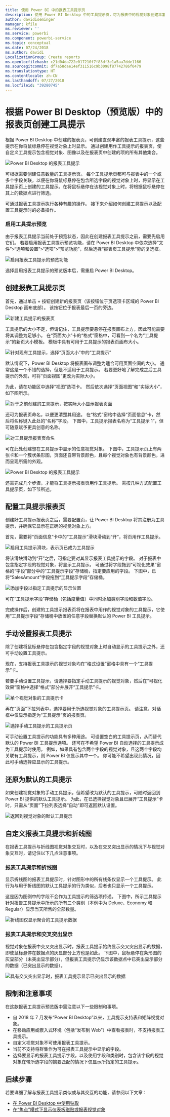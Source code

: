 ```yaml
---
title: 使用 Power BI 中的报表工具提示页
description: 使用 Power BI Desktop 中的工具提示页，可为报表中的视觉对象创建丰富的悬停式工具提示
author: davidiseminger
manager: kfile
ms.reviewer: ''
ms.service: powerbi
ms.component: powerbi-service
ms.topic: conceptual
ms.date: 07/24/2018
ms.author: davidi
LocalizationGroup: Create reports
ms.openlocfilehash: c21d04da722e017210f7f83df3e1a5aa7dde1166
ms.sourcegitcommit: df7a58dae14ef311516c9b3098f87742786f0479
ms.translationtype: HT
ms.contentlocale: zh-CN
ms.lasthandoff: 07/27/2018
ms.locfileid: "39280745"
---
```

# <a name="create-tooltips-based-on-report-pages-in-power-bi-desktop-preview"></a>根据 Power BI Desktop（预览版）中的报表页创建工具提示
根据 Power BI Desktop 中创建的报表页，可创建直观丰富的报表工具提示，这些提示在你将鼠标悬停在视觉对象上时显示。 通过创建用作工具提示的报表页，使自定义工具提示包含视觉对象、图像以及在报表页中创建的项的所有其他集合。 

![Power BI Desktop 的报表工具提示](media/desktop-tooltips/desktop-tooltips_00a.png)

可根据需要创建任意数量的工具提示页。 每个工具提示页都可与报表中的一个或多个字段关联，以便在你将鼠标悬停在包含所选字段的视觉对象上时，将显示在工具提示页上创建的工具提示。在将鼠标悬停在该视觉对象上时，将根据鼠标悬停在其上的数据点进行筛选。 

可通过报表工具提示执行各种有趣的操作。 接下来介绍如何创建工具提示以及配置工具提示时的必备操作。

### <a name="enable-the-tooltips-preview"></a>启用工具提示预览 
由于报表工具提示当前处于预览状态，因此在创建报表工具提示之前，需要先启用它们。 若要启用报表工具提示预览功能，请在 Power BI Desktop 中依次选择“文件”>“选项和设置”>“选项”>“预览功能”，然后选择“报表页工具提示”旁的复选框。 

![启用报表工具提示的预览功能](media/desktop-tooltips/desktop-tooltips_01.png)

选择启用报表工具提示的预览版本后，需重启 Power BI Desktop。

## <a name="create-a-report-tooltip-page"></a>创建报表工具提示页
首先，通过单击 + 按钮创建新的报表页（该按钮位于页选项卡区域的 Power BI Desktop 画布底部）。 该按钮位于报表最后一页的旁边。 

![新建工具提示的报表页](media/desktop-tooltips/desktop-tooltips_02.png)

工具提示的大小不定，但请记住，工具提示要悬停在报表画布上方，因此可能需要将其调整为足够小。 在“页面大小”卡的“格式”窗格中，可看到一个名为“工具提示”的新页大小模板。 模板中具有可用于工具提示的报表页画布大小。

![针对现有工具提示，选择“页面大小”中的“工具提示”](media/desktop-tooltips/desktop-tooltips_03.png)

默认情况下，Power BI Desktop 将报表画布调整为适合可用页面空间的大小。 通常这是一个不错的选择，但是不适用于工具提示。 若要更好地了解完成之后工具提示的外观，可将“页面视图”更改为实际大小。 

为此，请在功能区中选择“视图”选项卡。 然后依次选择“页面视图”和“实际大小”，如下图所示。

![对于之前创建的工具提示，按实际大小显示报表页面](media/desktop-tooltips/desktop-tooltips_04.png)

还可为报表页命名，以便更清楚其用途。 在“格式”窗格中选择“页面信息”卡，然后将名称键入此处的“名称”字段。 下图中，工具提示报表名称为“工具提示 1”，但可随意赋予更具创意的名称。

![对工具提示报表页命名](media/desktop-tooltips/desktop-tooltips_05.png)

可在此处创建想在工具提示中显示的任意视觉对象。 下图中，工具提示页上有两张卡和一个簇状条形图，页面还自带背景颜色，且每个视觉对象也有背景颜色，进而呈现所需的外观。

![Power BI Desktop 的报表工具提示](media/desktop-tooltips/desktop-tooltips_06.png)

还需完成几个步骤，才能将工具提示报表页用作工具提示。 需按几种方式配置工具提示页，如下节所述。 

## <a name="configure-your-tooltip-report-page"></a>配置工具提示报表页

创建好工具提示报表页之后，需要配置页，让 Power BI Desktop 将其注册为工具提示，并确保它显示在正确的视觉对象上方。

首先，需要将“页面信息”卡中的“工具提示”滑块滑动到“开”，将页用作工具提示。 

![启用工具提示滑块，表示页已成为工具提示](media/desktop-tooltips/desktop-tooltips_07.png)

将该滑块滑动到“开”之后，可指定要对其显示报表工具提示的字段。 对于报表中包含指定字段的视觉对象，将显示工具提示。 可通过将字段拖到“可视化效果”窗格的“字段”部分中的“工具提示字段”存储桶，指定要应用的字段。 下图中，已将“SalesAmount”字段拖到“工具提示字段”存储桶。

![添加字段以指定工具提示的显示位置](media/desktop-tooltips/desktop-tooltips_08.png)
 
可在“工具提示字段”存储桶（包括度量值）中同时添加类别字段和数值字段。

完成操作后，创建的工具提示报表页将在报表中用作的视觉对象的工具提示，它使用“工具提示字段”存储桶中放置的任意字段替换默认的 Power BI 工具提示。

## <a name="manually-setting-a-report-tooltip"></a>手动设置报表工具提示

除了创建将鼠标悬停在包含指定字段的视觉对象上时自动显示的工具提示之外，还可手动设置工具提示。 

现在，支持报表工具提示的视觉对象均在“格式设置”窗格中具有一个“工具提示”卡。 

若要手动设置工具提示，请选择要指定手动工具提示的视觉对象，然后在“可视化效果”窗格中选择“格式”部分并展开“工具提示”卡。

![单个视觉对象的工具提示卡](media/desktop-tooltips/desktop-tooltips_09.png)

再在“页面”下拉列表中，选择要用于所选视觉对象的工具提示页。 请注意，对话框中仅显示指定为“工具提示”页的报表页。

![选择手动工具提示的工具提示页](media/desktop-tooltips/desktop-tooltips_10.png)

可手动设置工具提示的功能具有多种用途。 可设置空白的工具提示页，从而替代默认的 Power BI 工具提示选项。 还可在不希望 Power BI 自动选择的工具提示成为工具提示时使用。 例如，如果具有包含两个字段的视觉对象，且这两个字段均关联有工具提示，则 Power BI 仅显示其中一个。 你可能不希望出现此情况，因此可手动选择应显示的工具提示。

## <a name="reverting-to-default-tooltips"></a>还原为默认的工具提示

如果创建视觉对象的手动工具提示，但希望改为默认的工具提示，可随时返回到 Power BI 提供的默认工具提示。 为此，在已选择视觉对象且已展开“工具提示”卡时，只需从“页面”下拉列表选择“自动”即可返回默认设置。

![返回到视觉对象的默认工具提示](media/desktop-tooltips/desktop-tooltips_11.png)

## <a name="custom-report-tooltips-and-line-charts"></a>自定义报表工具提示和折线图

在报表工具提示与折线图视觉对象交互时，以及在交叉突出显示的情况下与视觉对象交互时，请记住以下几点注意事项。

### <a name="report-tooltips-and-line-charts"></a>报表工具提示和折线图

显示折线图的报表工具提示时，针对图形中的所有线条仅显示一个工具提示。 此行为与用于折线图的默认工具提示的行为类似，后者也只显示一个工具提示。 

这是因为图例中的字段不会作为工具提示的筛选项传递。 下图中，所示工具提示针对报告工具提示中所示的所有三个类别（本例中为 Deluxe、Economy 和 Regular）显示当天所售的全部数量。 

![折线图仅显示聚合的工具提示数据](media/desktop-tooltips/desktop-tooltips_12.png)

### <a name="report-tooltips-and-cross-highlighting"></a>报表工具提示和交叉突出显示

视觉对象在报表中交叉突出显示时，报表工具提示始终显示交叉突出显示的数据，即使鼠标悬停在数据点的灰显部分上方也是如此。 下图中，鼠标悬停在条形图的灰显部分（未突出显示部分），但报表工具提示仍显示该数据点中已突出显示部分的数据（已突出显示的数据）。

![具有交叉突出显示时，报表工具提示显示已突出显示的数据](media/desktop-tooltips/desktop-tooltips_13.png)



## <a name="limitations-and-considerations"></a>限制和注意事项
在这款报表工具提示预览版中需注意以下一些限制和事项。

* 自 2018 年 7 月发布“Power BI Desktop”以来，工具提示支持表和矩阵视觉对象。 
* 在移动应用或嵌入式环境（包括“发布到 Web”）中查看报表时，不支持报表工具提示。 
* 自定义视觉对象不可使用报表工具提示。 
* 当前不支持将群集作为可在报表工具提示中显示的字段。 
* 选择要显示的报表工具提示字段，以及使用字段和类别时，包含该字段的视觉对象在带所选字段的摘要匹配的情况下仅显示所指定的工具提示。 



## <a name="next-steps"></a>后续步骤
若要详细了解与报表工具提示类似或与其交互的功能，请参阅以下文章：

* [在 Power BI Desktop 中使用钻取](desktop-drillthrough.md)
* [在“焦点”模式下显示仪表板磁贴或报表视觉对象](service-focus-mode.md)

